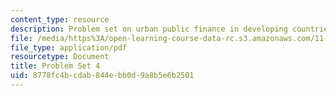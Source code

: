 ```yaml
---
content_type: resource
description: Problem set on urban public finance in developing countries.
file: /media/https%3A/open-learning-course-data-rc.s3.amazonaws.com/11-487-urban-public-finance-in-developing-countries-fall-2004/8778fc4bcdab844ebb0d9a8b5e6b2501_problem_set_4.pdf
file_type: application/pdf
resourcetype: Document
title: Problem Set 4
uid: 8778fc4b-cdab-844e-bb0d-9a8b5e6b2501
---
```

